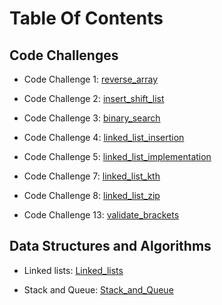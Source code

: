 # Table Of Contents

## Code Challenges

- Code Challenge 1: [reverse_array](./code_challenges/code-challenge1/README.md)

- Code Challenge 2: [insert_shift_list](./code_challenges/code-challenge2/README.md)

- Code Challenge 3: [binary_search](./code_challenges/code-challenge3/README.md)

- Code Challenge 4: [linked_list_insertion](./code_challenges/code-challenge4/README.md)

- Code Challenge 5: [linked_list_implementation](/./data_structures/linked_list.py)

- Code Challenge 7: [linked_list_kth](./data_structures/linked_list.py)

- Code Challenge 8: [linked_list_zip](./code_challenges/code-challenge8/README.md)

- Code Challenge 13: [validate_brackets](./code_challenges/code-challenge13/README.md)

## Data Structures and Algorithms

- Linked lists: [Linked_lists](./data_structures/linked_list.py)

- Stack and Queue: [Stack_and_Queue](./data_structures/README_FOLDER/stack_and_queue.md)
